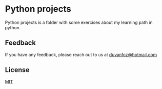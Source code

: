 # Python projects
Python projects is a folder with some exercises about my learning path in python.

## Feedback
If you have any feedback, please reach out to us at duvanfoz@hotmail.com


## License
[MIT](https://choosealicense.com/licenses/mit/)
